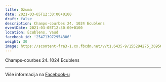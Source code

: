 ```yaml
---
title: Džuma
date: 2021-03-05T12:30:00+0100
draft: false
description: Champs-courbes 24. 1024 Ecublens
eventDate: 2021-03-05T12:30:00+0100
location: Écublens, Vaud
facebook_id: '254713972954306'
weight: 30
image: https://scontent-fra3-1.xx.fbcdn.net/v/t1.6435-9/155294275_3695079563921169_4909597834044538694_n.jpg?_nc_cat=101&ccb=1-7&_nc_sid=9e60e4&_nc_ohc=MDZ1f3Nv8zEQ7kNvwGoY6jq&_nc_oc=AdnHvEULhihg1m2vAVYf1BIJHw5uI8qc69dR420K2DGyNJB7M-zttIIF8FDsRcYJSD4&_nc_zt=23&_nc_ht=scontent-fra3-1.xx&edm=ABTKTjYEAAAA&_nc_gid=lLx9IvUIwgdv2COzD3-EOA&oh=00_AffSQGjxAuihbp4we-n98skjq5V3WvhWn4NavFDZaCFatA&oe=690F431B
---
```


Champs-courbes 24. 1024 Ecublens

---

Više informacija na [Facebook-u](https://facebook.com/events/254713972954306)